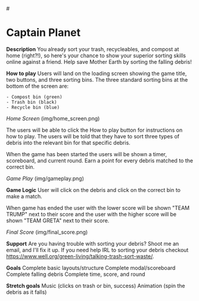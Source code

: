 #<h1>Captain Planet</h1> 


**Description**
You already sort your trash, recycleables, and compost at home (right?!), so here's your chance to show your superior sorting skills online against a friend. Help save Mother Earth by sorting the falling debris!


**How to play**
Users will land on the loading screen showing the game title, two buttons, and three sorting bins. The three standard sorting bins at the bottom of the screen are:

    - Compost bin (green)
    - Trash bin (black)
    - Recycle bin (blue)


_Home Screen_
(img/home_screen.png)


The users will be able to click the How to play button for instructions on how to play. The users will be told that they have to sort three types of debris into the relevant bin for that specific debris. 


When the game has been started the users will be shown a timer, scoreboard, and current round. Earn a point for every debris matched to the correct bin. 


_Game Play_
(img/gameplay.png)


**Game Logic**
User will click on the debris and click on the correct bin to make a match.


When game has ended the user with the lower score will be shown "TEAM TRUMP" next to their score and the user with the higher score will be shown "TEAM GRETA" next to their score.


_Final Score_
(img/final_score.png)


**Support**
Are you having trouble with sorting your debris? Shoot me an email, and I'll fix it up. If you need help IRL to sorting your debris checkout https://www.well.org/green-living/talking-trash-sort-waste/.


**Goals**
Complete basic layouts/structure
Complete modal/scoreboard
Complete falling debris
Complete time, score, and round


**Stretch goals**
Music (clicks on trash or bin, success)
Animation (spin the debris as it falls)